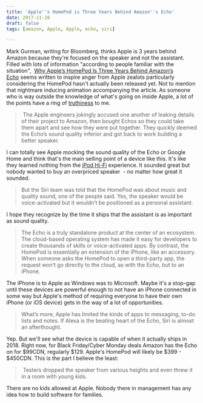 ```yaml
---
title: 'Apple''s HomePod is Three Years Behind Amazon''s Echo'
date: 2017-11-28
draft: false
tags: [amazon, Apple, Apple, echo, siri]

---
```


Mark Gurman, writing for Bloomberg, thinks Apple is 3 years behind Amazon because they're focused on the speaker and not the assistant. Filled with lots of information "according to people familiar with the situation",  [Why Apple’s HomePod Is Three Years Behind Amazon’s Echo](https://www.bloomberg.com/news/articles/2017-11-21/why-apple-s-homepod-is-three-years-behind-amazon-s-echo) seems written to inspire anger from Apple zealots particularly considering the HomePod hasn't actually been released yet. Not to mention that nightmare inducing animation accompanying the article. As someone who is way outside the knowledge of what's going on inside Apple, a lot of the points have a ring of [truthiness](https://en.wikipedia.org/wiki/Truthiness) to me.

>  The Apple engineers jokingly accused one another of leaking details of their project to Amazon, then bought Echos so they could take them apart and see how they were put together. They quickly deemed the Echo’s sound quality inferior and got back to work building a better speaker.

I can totally see Apple mocking the sound quality of the Echo or Google Home and think that's the main selling point of a device like this. It's like they learned nothing from the [iPod Hi-Fi](https://en.wikipedia.org/wiki/IPod_Hi-Fi) experience. It sounded great but nobody wanted to buy an overpriced speaker  - no matter how great it sounded.

> But the Siri team was told that the HomePod was about music and quality sound, one of the people said. Yes, the speaker would be voice-activated but it wouldn’t be positioned as a personal assistant.

I hope they recognize by the time it ships that the assistant is as important as sound quality.

> The Echo is a truly standalone product at the center of an ecosystem. The cloud-based operating system has made it easy for developers to create thousands of skills or voice-activated apps. By contrast, the HomePod is essentially an extension of the iPhone, like an accessory. When someone asks the HomePod to open a third-party app, the request won’t go directly to the cloud, as with the Echo, but to an iPhone.

The iPhone is to Apple as Windows was to Microsoft. Maybe it's a stop-gap until these devices are powerful enough to not have an iPhone connected in some way but Apple's method of requiring everyone to have their own iPhone (or iOS device) gets in the way of a lot of opportunities.

> What’s more, Apple has limited the kinds of apps to messaging, to-do lists and notes. If Alexa is the beating heart of the Echo, Siri is almost an afterthought.

Yep. But we'll see what the device is capable of when it actually ships in 2018. Right now, for Black Friday/Cyber Monday deals Amazon has the Echo on for $99CDN, regularly $129. Apple's HomePod will likely be $399 - $450CDN. This is the part I believe the least:

>  Testers dropped the speaker from various heights and even threw it in a room with young kids.

There are no kids allowed at Apple. Nobody there in management has any idea how to build software for families.